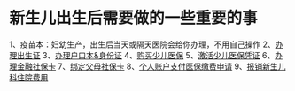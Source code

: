 # 新生儿出生后需要做的一些重要的事

1、疫苗本：妇幼生产，出生后当天或隔天医院会给你办理，不用自己操作
2、[办理出生证](办理出生证.md) 
3、[办理户口本&身份证](办理户口本&身份证.md) 
4、[购买少儿医保](购买少儿医保.md) 
5、[激活少儿医保凭证](激活少儿医保凭证.md) 
6、[办理金融社保卡](办理金融社保卡.md)
7、[绑定父母社保卡](绑定父母社保卡.md) 
8、[个人账户支付医保缴费申请](个人账户支付医保缴费申请.md) 
9、[报销新生儿科住院费用](报销新生儿科住院费用.md) 

